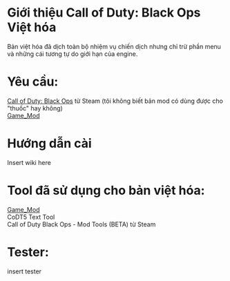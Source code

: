 # Giới thiệu Call of Duty: Black Ops Việt hóa

Bản việt hóa đã dịch toàn bộ nhiệm vụ chiến dịch nhưng chỉ trừ phần menu và những cái tương tự do giới hạn của engine.

# Yêu cầu:
[Call of Duty: Black Ops](https://store.steampowered.com/app/42700/Call_of_Duty_Black_Ops/) từ Steam (tôi không biết bản mod có dùng được cho "thuốc" hay không) <br />
[Game_Mod](https://github.com/Nukem9/LinkerMod/releases)

# Hướng dẫn cài
Insert wiki here

# Tool đã sử dụng cho bản việt hóa:
[Game_Mod](https://github.com/Nukem9/LinkerMod/releases) <br />
CoDT5 Text Tool <br />
Call of Duty Black Ops - Mod Tools (BETA) từ Steam <br />

# Tester:
insert tester
